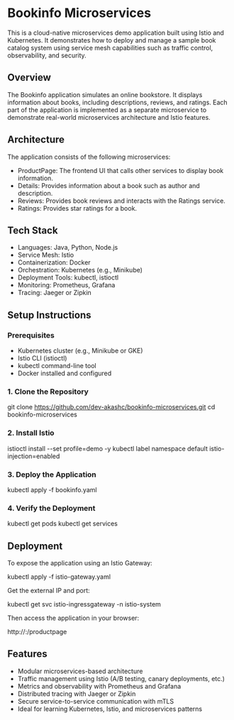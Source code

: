# Bookinfo Microservices

This is a cloud-native microservices demo application built using Istio and Kubernetes. It demonstrates how to deploy and manage a sample book catalog system using service mesh capabilities such as traffic control, observability, and security.

## Overview

The Bookinfo application simulates an online bookstore. It displays information about books, including descriptions, reviews, and ratings. Each part of the application is implemented as a separate microservice to demonstrate real-world microservices architecture and Istio features.

## Architecture

The application consists of the following microservices:

- ProductPage: The frontend UI that calls other services to display book information.
- Details: Provides information about a book such as author and description.
- Reviews: Provides book reviews and interacts with the Ratings service.
- Ratings: Provides star ratings for a book.


## Tech Stack

- Languages: Java, Python, Node.js
- Service Mesh: Istio
- Containerization: Docker
- Orchestration: Kubernetes (e.g., Minikube)
- Deployment Tools: kubectl, istioctl
- Monitoring: Prometheus, Grafana
- Tracing: Jaeger or Zipkin

## Setup Instructions

### Prerequisites

- Kubernetes cluster (e.g., Minikube or GKE)
- Istio CLI (istioctl)
- kubectl command-line tool
- Docker installed and configured

### 1. Clone the Repository

git clone https://github.com/dev-akashc/bookinfo-microservices.git
cd bookinfo-microservices

### 2. Install Istio

istioctl install --set profile=demo -y
kubectl label namespace default istio-injection=enabled

### 3. Deploy the Application

kubectl apply -f bookinfo.yaml

### 4. Verify the Deployment

kubectl get pods
kubectl get services

## Deployment

To expose the application using an Istio Gateway:

kubectl apply -f istio-gateway.yaml

Get the external IP and port:

kubectl get svc istio-ingressgateway -n istio-system

Then access the application in your browser:

http://<INGRESS-IP>:<PORT>/productpage

## Features

- Modular microservices-based architecture
- Traffic management using Istio (A/B testing, canary deployments, etc.)
- Metrics and observability with Prometheus and Grafana
- Distributed tracing with Jaeger or Zipkin
- Secure service-to-service communication with mTLS
- Ideal for learning Kubernetes, Istio, and microservices patterns
